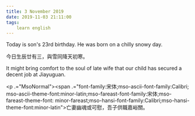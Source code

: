 ```yaml
---
title: 3 November 2019
date: 2019-11-03 21:11:00
tags:
    learn english
---
```

<p .="MsoNormal"><span lang="EN-US">Today is son</span><span lang="EN-US" .="font-family:&#x5B8B;&#x4F53;">&apos;</span><span lang="EN-US">s 23rd birthday. He was born on a chilly snowy day. </span></p>

<p .="MsoNormal"><span .="font-family:&#x5B8B;&#x4F53;;mso-ascii-font-family:Calibri;
mso-ascii-theme-font:minor-latin;mso-fareast-font-family:&#x5B8B;&#x4F53;;mso-fareast-theme-font:
minor-fareast;mso-hansi-font-family:Calibri;mso-hansi-theme-font:minor-latin">&#x4ECA;&#x65E5;&#x751F;&#x8FB0;&#x5EFF;&#x6709;&#x4E09;&#xFF0C;&#x8207;&#x96EA;&#x540C;&#x964D;&#x5929;&#x521D;&#x5BD2;&#x3002;</span></p><p .="MsoNormal"><span lang="EN-US">It might bring comfort to the soul of late
wife that our child has secured a decent job at Jiayuguan. </span></p><p .="MsoNormal"><span .="font-family:&#x5B8B;&#x4F53;;mso-ascii-font-family:Calibri;
mso-ascii-theme-font:minor-latin;mso-fareast-font-family:&#x5B8B;&#x4F53;;mso-fareast-theme-font:
minor-fareast;mso-hansi-font-family:Calibri;mso-hansi-theme-font:minor-latin">

</span></p><p .="MsoNormal"><span .="font-family:&#x5B8B;&#x4F53;;mso-ascii-font-family:Calibri;
mso-ascii-theme-font:minor-latin;mso-fareast-font-family:&#x5B8B;&#x4F53;;mso-fareast-theme-font:
minor-fareast;mso-hansi-font-family:Calibri;mso-hansi-theme-font:minor-latin">&#x4EA1;&#x59BB;&#x5E7D;&#x9B42;&#x6216;&#x53EF;&#x6170;&#xFF0C;&#x543E;&#x5B50;&#x4F9B;&#x8077;&#x5609;&#x5CEA;&#x95DC;&#x3002;</span></p>